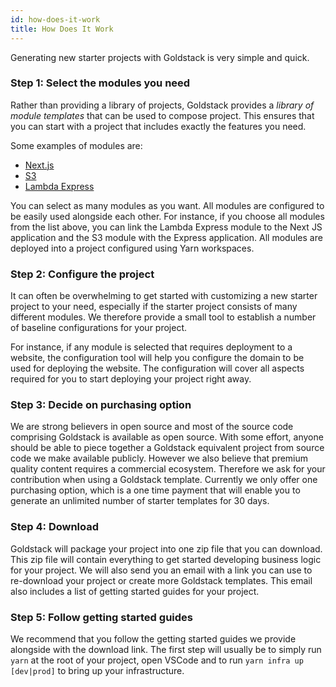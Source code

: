 ```yaml
---
id: how-does-it-work
title: How Does It Work
---
```


Generating new starter projects with Goldstack is very simple and quick.

### Step 1: Select the modules you need

Rather than providing a library of projects, Goldstack provides a _library of module templates_ that can be used to compose project. This ensures that you can start with a project that includes exactly the features you need.

Some examples of modules are:

- [Next.js](../templates/app-nextjs)
- [S3](../templates/s3)
- [Lambda Express](../templates/lambda-express)

You can select as many modules as you want. All modules are configured to be easily used alongside each other. For instance, if you choose all modules from the list above, you can link the Lambda Express module to the Next JS application and the S3 module with the Express application. All modules are deployed into a project configured using Yarn workspaces.

### Step 2: Configure the project 

It can often be overwhelming to get started with customizing a new starter project to your need, especially if the starter project consists of many different modules. We therefore provide a small tool to establish a number of baseline configurations for your project. 

For instance, if any module is selected that requires deployment to a website, the configuration tool will help you configure the domain to be used for deploying the website. The configuration will cover all aspects required for you to start deploying your project right away.

### Step 3: Decide on purchasing option

We are strong believers in open source and most of the source code comprising Goldstack is available as open source. With some effort, anyone should be able to piece together a Goldstack equivalent project from source code we make available publicly. However we also believe that premium quality content requires a commercial ecosystem. Therefore we ask for your contribution when using a Goldstack template. Currently we only offer one purchasing option, which is a one time payment that will enable you to generate an unlimited number of starter templates for 30 days.

### Step 4: Download

Goldstack will package your project into one zip file that you can download. This zip file will contain everything to get started developing business logic for your project. We will also send you an email with a link you can use to re-download your project or create more Goldstack templates. This email also includes a list of getting started guides for your project.

### Step 5: Follow getting started guides

We recommend that you follow the getting started guides we provide alongside with the download link. The first step will usually be to simply run `yarn` at the root of your project, open VSCode and to run `yarn infra up [dev|prod]` to bring up your infrastructure.